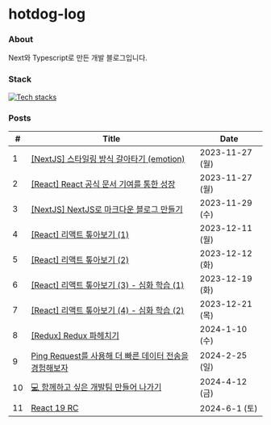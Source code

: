 # hotdog-log

### About
Next와 Typescript로 만든 개발 블로그입니다.

### Stack
[![Tech stacks](https://skillicons.dev/icons?i=ts,nextjs,vercel,emotion)](https://skillicons.dev)

<!-- START_POSTS -->
### Posts
| # | Title | Date |
|---|-------|------|
| 1 | [[NextJS] 스타일링 방식 갈아타기 (emotion)](https://hotjae.com/posts/nextjs-styling-tool) | 2023-11-27 (월) |
| 2 | [[React] React 공식 문서 기여를 통한 성장](https://hotjae.com/posts/contribute-to-react-document) | 2023-11-27 (월) |
| 3 | [[NextJS] NextJS로 마크다운 블로그 만들기](https://hotjae.com/posts/nextjs-markdown-blog) | 2023-11-29 (수) |
| 4 | [[React] 리액트 톺아보기 (1)](https://hotjae.com/posts/react-deep-dive-1) | 2023-12-11 (월) |
| 5 | [[React] 리액트 톺아보기 (2)](https://hotjae.com/posts/react-deep-dive-2) | 2023-12-12 (화) |
| 6 | [[React] 리액트 톺아보기 (3) - 심화 학습 (1)](https://hotjae.com/posts/react-deep-dive-3) | 2023-12-19 (화) |
| 7 | [[React] 리액트 톺아보기 (4) - 심화 학습 (2)](https://hotjae.com/posts/react-deep-dive-4) | 2023-12-21 (목) |
| 8 | [[Redux] Redux 파헤치기](https://hotjae.com/posts/redux-deep-dive) | 2024-1-10 (수) |
| 9 | [Ping Request를 사용해 더 빠른 데이터 전송을 경험해보자](https://hotjae.com/posts/what-is-ping-request) | 2024-2-25 (일) |
| 10 | [💻 함께하고 싶은 개발팀 만들어 나가기](https://hotjae.com/posts/making-good-dev-team) | 2024-4-12 (금) |
| 11 | [React 19 RC](https://hotjae.com/posts/react-19) | 2024-6-1 (토) |
<!-- END_POSTS -->